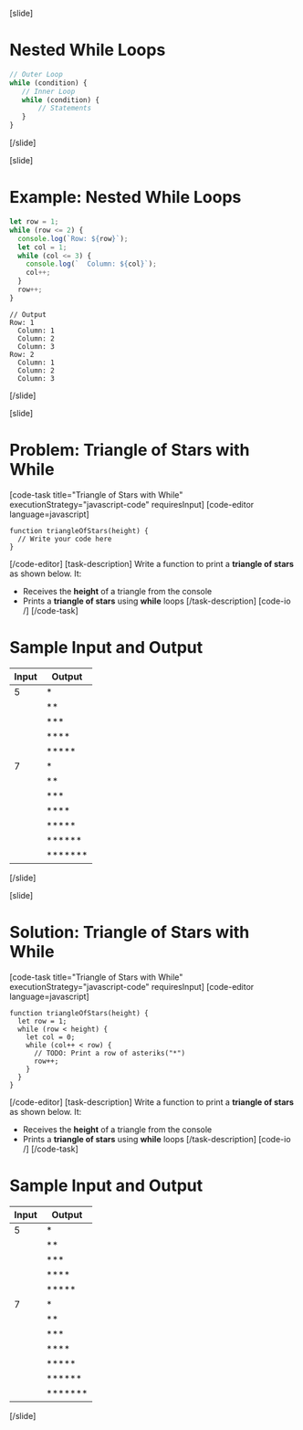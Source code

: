 [slide]
# Nested While Loops
```js
// Outer Loop
while (condition) {      
   // Inner Loop 
   while (condition) {   
       // Statements
   }
}
```
[/slide]

[slide]
# Example: Nested While Loops
```js
let row = 1;
while (row <= 2) {
  console.log(`Row: ${row}`);
  let col = 1;
  while (col <= 3) {
    console.log(`  Column: ${col}`);
    col++;
  }
  row++;
}
```
```
// Output
Row: 1
  Column: 1
  Column: 2
  Column: 3
Row: 2
  Column: 1
  Column: 2
  Column: 3
```
[/slide]

[slide]
# Problem: Triangle of Stars with While
[code-task title="Triangle of Stars with While" executionStrategy="javascript-code" requiresInput]
[code-editor language=javascript]
```
function triangleOfStars(height) {
  // Write your code here
}
```
[/code-editor]
[task-description]
Write a function to print a **triangle of stars** as shown below. It: 
* Receives the **height** of a triangle from the console
* Prints a **triangle of stars** using **while** loops
[/task-description]
[code-io /]
[/code-task]
# Sample Input and Output
|Input|Output|
|-----|------|
|5|\*|
||\*\*|
||\*\*\*|
||\*\*\*\*|
||\*\*\*\*\*|
|7|\*|
||\*\*|
||\*\*\*|
||\*\*\*\*|
||\*\*\*\*\*|
||\*\*\*\*\*\*|
||\*\*\*\*\*\*\*|
[/slide]

[slide]
# Solution: Triangle of Stars with While
[code-task title="Triangle of Stars with While" executionStrategy="javascript-code" requiresInput]
[code-editor language=javascript]
```
function triangleOfStars(height) {
  let row = 1;
  while (row < height) {
    let col = 0;
    while (col++ < row) {
      // TODO: Print a row of asteriks("*")
      row++;
    }
  }
}
```
[/code-editor]
[task-description]
Write a function to print a **triangle of stars** as shown below. It: 
* Receives the **height** of a triangle from the console
* Prints a **triangle of stars** using **while** loops
[/task-description]
[code-io /]
[/code-task]
# Sample Input and Output
|Input|Output|
|-----|------|
|5|\*|
||\*\*|
||\*\*\*|
||\*\*\*\*|
||\*\*\*\*\*|
|7|\*|
||\*\*|
||\*\*\*|
||\*\*\*\*|
||\*\*\*\*\*|
||\*\*\*\*\*\*|
||\*\*\*\*\*\*\*|
[/slide]